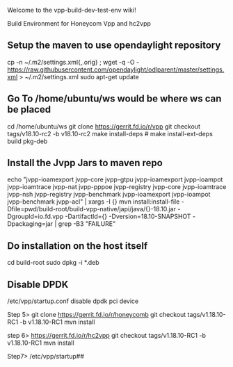 Welcome to the vpp-build-dev-test-env wiki!

Build Environment for Honeycom Vpp and hc2vpp

Setup the maven to use opendaylight repository
----------------------------------------------
cp -n ~/.m2/settings.xml{,.orig} ; wget -q -O - https://raw.githubusercontent.com/opendaylight/odlparent/master/settings.xml > ~/.m2/settings.xml sudo apt-get update

Go To /home/ubuntu/ws would be where ws can be placed
--------------------------------------------------------

cd /home/ubuntu/ws
git clone https://gerrit.fd.io/r/vpp
git checkout tags/v18.10-rc2 -b v18.10-rc2
make install-deps #<some transient issues may be there>
make install-ext-deps build pkg-deb


Install the Jvpp Jars to maven repo
-----------------------------------
echo "jvpp-ioamexport jvpp-core jvpp-gtpu jvpp-ioamexport jvpp-ioampot jvpp-ioamtrace jvpp-nat jvpp-pppoe jvpp-registry jvpp-core jvpp-ioamtrace jvpp-nsh jvpp-registry jvpp-benchmark jvpp-ioamexport jvpp-ioampot jvpp-benchmark jvpp-acl" | xargs -I {} mvn install:install-file -Dfile=pwd/build-root/build-vpp-native/japi/java/{}-18.10.jar -DgroupId=io.fd.vpp -DartifactId={} -Dversion=18.10-SNAPSHOT -Dpackaging=jar | grep -B3 "FAILURE"

Do installation on the host itself
----------------------------------
cd build-root sudo dpkg -i *.deb

Disable DPDK
------------
/etc/vpp/startup.conf disable dpdk pci device



Step 5> git clone https://gerrit.fd.io/r/honeycomb git checkout tags/v1.18.10-RC1 -b v1.18.10-RC1 mvn install

step 6> https://gerrit.fd.io/r/hc2vpp git checkout tags/v1.18.10-RC1 -b v1.18.10-RC1 mvn install

Step7> /etc/vpp/startup##
